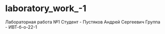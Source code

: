 # laboratory_work_-1
Лабораторная работа №1
Студент - Пустяков Андрей Сергеевич
Группа - ИВТ-б-о-22-1